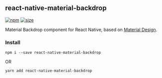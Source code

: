 ## react-native-material-backdrop

[![npm][npm]][npm-url]
[![size][size]][size-url]

Material Backdrop component for React Native, based on [Material Design](https://material.io/design/components/backdrop.html).

### Install

```
npm i --save react-native-material-backdrop
```
OR
```
yarn add react-native-material-backdrop
```

[npm]: https://badge.fury.io/js/react-native-material-backdrop.svg
[npm-url]: https://npmjs.com/package/react-native-material-backdrop

[size]: https://packagephobia.now.sh/badge?p=react-native-material-backdrop
[size-url]: https://packagephobia.now.sh/result?p=react-native-material-backdrop
